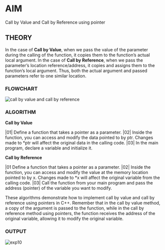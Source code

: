 # **AIM**
Call by Value and Call by Reference using pointer 

## **THEORY**
In the case of **Call by Value**, when we pass the value of the parameter during the calling of the function, it copies them to the function’s actual local argument.
In the case of **Call by Reference**, when we pass the parameter’s location reference/address, it copies and assigns them to the function’s local argument. Thus, both the actual argument and passed parameters refer to one similar location.

### **FLOWCHART**
![call by value and call by reference](https://github.com/Purvansha022609/Pointer-Operations/assets/139473344/dbae44b3-eb56-47cf-9fc7-66024e27648a)

### **ALGORITHM**

**Call by Value**

|01| Define a function that takes a pointer as a parameter.
|02| Inside the function, you can access and modify the data pointed to by ptr. Changes made to *ptr will affect the original data in the calling code.
|03| In the main program, declare a variable and initialize it.

**Call by Reference**

|01 Define a function that takes a pointer as a parameter.
|02| Inside the function, you can access and modify the value at the memory location pointed to by x. Changes made to *x will affect the original variable from the calling code.
|03| Call the function from your main program and pass the address (pointer) of the variable you want to modify.

These algorithms demonstrate how to implement call by value and call by reference using pointers in C++. Remember that in the call by value method, a copy of the argument is passed to the function, while in the call by reference method using pointers, the function receives the address of the original variable, allowing it to modify the original variable.

### **OUTPUT**

![exp10](https://github.com/Purvansha022609/Pointer-Operations/assets/139473344/1fc4ef84-14d5-410a-b778-8c36c5f54155)
